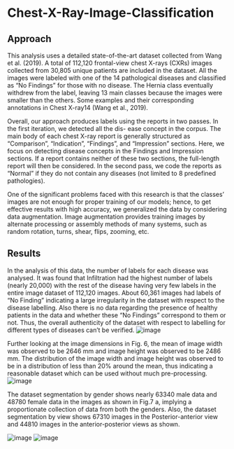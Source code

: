 # Chest-X-Ray-Image-Classification
## Approach
This analysis uses a detailed state-of-the-art dataset collected from Wang et al. (2019). A total of 112,120 frontal-view chest X-rays (CXRs) images collected from 30,805 unique patients are included in the dataset. All the images were labeled with one of the 14 pathological diseases and classified as “No Findings” for those with no disease. The Hernia class eventually withdrew from the label, leaving 13 main classes because the images were smaller than the others. Some examples and their corresponding annotations in Chest X-ray14 (Wang et al., 2019).

Overall, our approach produces labels using the reports in two passes. In the first iteration, we detected all the dis- ease concept in the corpus. The main body of each chest X-ray report is generally structured as “Comparison”, “Indication”, “Findings”, and “Impression” sections. Here, we focus on detecting disease concepts in the Findings and Impression sections. If a report contains neither of these two sections, the full-length report will then be considered. In the second pass, we code the reports as “Normal” if they do not contain any diseases (not limited to 8 predefined pathologies).

One of the significant problems faced with this research is that the classes’ images are not enough for proper training of our models; hence, to get effective results with high accuracy, we generalized the data by considering data augmentation. Image augmentation provides training images by alternate processing or assembly methods of many systems, such as random rotation, turns, shear, flips, zooming, etc.



## Results
In the analysis of this data, the number of labels for each disease was analysed. It was found that Infiltration had the highest number of labels (nearly 20,000) with the rest of the disease having very few labels in the entire image dataset of 112,120 images. About 60,361 images had labels of “No Finding” indicating a large irregularity in the dataset with respect to the disease labelling. Also there is no data regarding the presence of healthy patients in the data and whether these “No Findings” correspond to them or not. Thus, the overall authenticity of the dataset with respect to labelling for different types of diseases can’t be verified.
![image](https://github.com/AYUSH19VERMA/Chest-X-Ray-Image-Classification/assets/75496202/3576d549-da9e-4ca1-b5ab-2033593e93ee)

Further looking at the image dimensions in Fig. 6, the mean of image width was observed to be 2646 mm and image height was observed to be 2486 mm. The distribution of the image width and image height was observed to be in a distribution of less than 20% around the mean, thus indicating a reasonable dataset which can be used without much pre-processing. 
![image](https://github.com/AYUSH19VERMA/Chest-X-Ray-Image-Classification/assets/75496202/2668bcbd-da90-4a18-a42b-83df4633e27c)

The dataset segmentation by gender shows nearly 63340 male data and 48780 female data in the images as shown in Fig.7 a, implying a proportionate collection of data from both the genders. Also, the dataset segmentation by view shows 67310 images in the Posterior-anterior view and 44810 images in the anterior-posterior views as shown.

![image](https://github.com/AYUSH19VERMA/Chest-X-Ray-Image-Classification/assets/75496202/02d92e12-95d2-46ce-980f-4ea1dc13ec64)
![image](https://github.com/AYUSH19VERMA/Chest-X-Ray-Image-Classification/assets/75496202/ccb851cb-7890-45e9-a1c7-496e90c7e26f)



